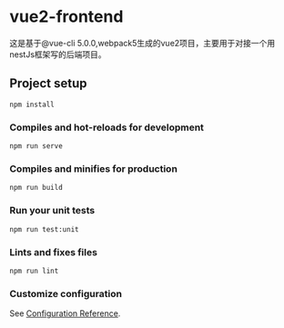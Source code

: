 # vue2-frontend
这是基于@vue-cli 5.0.0,webpack5生成的vue2项目，主要用于对接一个用nestJs框架写的后端项目。

## Project setup
```
npm install
```

### Compiles and hot-reloads for development
```
npm run serve
```

### Compiles and minifies for production
```
npm run build
```

### Run your unit tests
```
npm run test:unit
```

### Lints and fixes files
```
npm run lint
```

### Customize configuration
See [Configuration Reference](https://cli.vuejs.org/config/).

